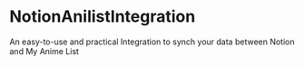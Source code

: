 # NotionAnilistIntegration

An easy-to-use and practical Integration to synch your data between Notion and My Anime List
